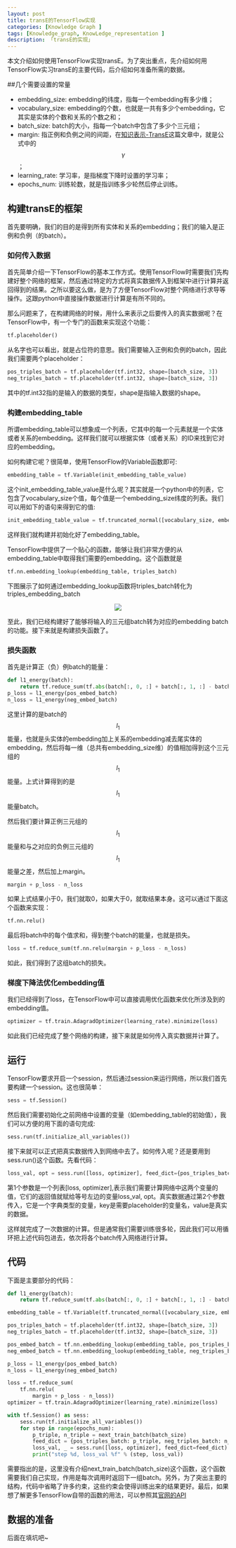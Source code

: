 ```yaml
---
layout: post  
title: transE的TensorFlow实现  
categories: [Knowledge Graph ]  
tags: [Knowledge_graph, KnowLedge_representation ]  
description: 「transE的实现」   
---
```


本文介绍如何使用TensorFlow实现transE。为了突出重点，先介绍如何用TensorFlow实习transE的主要代码，后介绍如何准备所需的数据。

##几个需要设置的常量

- embedding_size: embedding的纬度，指每一个embedding有多少维；
- vocabulary_size: embedding的个数，也就是一共有多少个embedding，它其实是实体的个数和关系的个数之和；
- batch_size: batch的大小，指每一个batch中包含了多少个三元组；
- margin: 指正例和负例之间的间距，在[知识表示-TransE](https://xiangrongzeng.github.io/knowledge%20graph/transE.html)这篇文章中，就是公式中的$$\gamma$$；
- learning_rate: 学习率，是指梯度下降时设置的学习率；
- epochs_num: 训练轮数，就是指训练多少轮然后停止训练。

## 构建transE的框架
首先要明确，我们的目的是得到所有实体和关系的embedding；我们的输入是正例和负例（的batch）。

### 如何传入数据
首先简单介绍一下TensorFlow的基本工作方式。使用TensorFlow时需要我们先构建好整个网络的框架，然后通过特定的方式将真实数据传入到框架中进行计算并返回得到的结果。之所以要这么做，是为了方便TensorFlow对整个网络进行求导等操作。这跟python中直接操作数据进行计算是有所不同的。

那么问题来了，在构建网络的时候，用什么来表示之后要传入的真实数据呢？在TensorFlow中，有一个专门的函数来实现这个功能：

```python
tf.placeholder()
```

从名字也可以看出，就是占位符的意思。我们需要输入正例和负例的batch，因此我们需要两个placeholder：

```python
pos_triples_batch = tf.placeholder(tf.int32, shape=[batch_size, 3])
neg_triples_batch = tf.placeholder(tf.int32, shape=[batch_size, 3])
```

其中的tf.int32指的是输入的数据的类型，shape是指输入数据的shape。


### 构建embedding_table
所谓embedding_table可以想象成一个列表，它其中的每一个元素就是一个实体或者关系的embedding。这样我们就可以根据实体（或者关系）的ID来找到它对应的embedding。

如何构建它呢？很简单，使用TensorFlow的Variable函数即可:

```python
embedding_table = tf.Variable(init_embedding_table_value)
```

这个init_embedding_table_value是什么呢？其实就是一个python中的列表，它包含了vocabulary_size个值，每个值是一个embedding_size纬度的列表。我们可以用如下的语句来得到它的值:

```python
init_embedding_table_value = tf.truncated_normal([vocabulary_size, embedding_size], stddev=1.0 / math.sqrt(embedding_size))
```

这样我们就构建并初始化好了embedding_table。

TensorFlow中提供了一个贴心的函数，能够让我们非常方便的从embedding_table中取得我们需要的embedding。这个函数就是

```python
tf.nn.embedding_lookup(embedding_table, triples_batch)
```

下图展示了如何通过embedding_lookup函数将triples_batch转化为triples_embedding_batch
<center>
	<p><img src="https://raw.githubusercontent.com/xiangrongzeng/xiangrongzeng.github.io/master/_posts/graph/embedding_lookup.jpg" align="center"></p>
</center>

至此，我们已经构建好了能够将输入的三元组batch转为对应的embedding batch的功能。接下来就是构建损失函数了。

### 损失函数

首先是计算正（负）例batch的能量：

```python
def l1_energy(batch):
    return tf.reduce_sum(tf.abs(batch[:, 0, :] + batch[:, 1, :] - batch[:, 2, :]), 1)
p_loss = l1_energy(pos_embed_batch)
n_loss = l1_energy(neg_embed_batch)
```

这里计算的是batch的$$l_1$$能量，也就是头实体的embedding加上关系的embedding减去尾实体的embedding，然后将每一维（总共有embedding_size维）的值相加得到这个三元组的$$l_1$$能量。上式计算得到的是$$l_1$$能量batch。

然后我们要计算正例三元组的$$l_1$$能量和与之对应的负例三元组的$$l_1$$能量之差，然后加上margin。

```python
margin + p_loss - n_loss
```

如果上式结果小于0，我们就取0，如果大于0，就取结果本身。这可以通过下面这个函数来实现：

```python
tf.nn.relu()
```

最后将batch中的每个值求和，得到整个batch的能量，也就是损失。

```python
loss = tf.reduce_sum(tf.nn.relu(margin + p_loss - n_loss)
```

如此，我们得到了这组batch的损失。

### 梯度下降法优化embedding值
我们已经得到了loss，在TensorFlow中可以直接调用优化函数来优化所涉及到的embedding值。

```python
optimizer = tf.train.AdagradOptimizer(learning_rate).minimize(loss)
```

如此我们已经完成了整个网络的构建，接下来就是如何传入真实数据并计算了。

## 运行
TensorFlow要求开启一个session，然后通过session来运行网络，所以我们首先要构建一个session。这也很简单：

```python	
sess = tf.Session()
```

然后我们需要初始化之前网络中设置的变量（如embedding_table的初始值），我们可以方便的用下面的语句完成:

```python
sess.run(tf.initialize_all_variables())
```

接下来就可以正式把真实数据传入到网络中去了。如何传入呢？还是要用到sess.run()这个函数。先看代码：

```python
loss_val, opt = sess.run([loss, optimizer], feed_dict={pos_triples_batch: p_triple, neg_triples_batch: n_triple})
```

第1个参数是一个列表[loss, optimizer],表示我们需要计算网络中这两个变量的值，它们的返回值就赋给等号左边的变量loss_val, opt。真实数据通过第2个参数传入，它是一个字典类型的变量，key是需要placeholder的变量名，value是真实的数据。

这样就完成了一次数据的计算。但是通常我们需要训练很多轮，因此我们可以用循环把上述代码包进去，依次将各个batch传入网络进行计算。

## 代码
下面是主要部分的代码：

```python
def l1_energy(batch):
    return tf.reduce_sum(tf.abs(batch[:, 0, :] + batch[:, 1, :] - batch[:, 2, :]), 1)

embedding_table = tf.Variable(tf.truncated_normal([vocabulary_size, embedding_size], stddev=1.0 / math.sqrt(embedding_size)))

pos_triples_batch = tf.placeholder(tf.int32, shape=[batch_size, 3])
neg_triples_batch = tf.placeholder(tf.int32, shape=[batch_size, 3])

pos_embed_batch = tf.nn.embedding_lookup(embedding_table, pos_triples_batch)
neg_embed_batch = tf.nn.embedding_lookup(embedding_table, neg_triples_batch)

p_loss = l1_energy(pos_embed_batch)
n_loss = l1_energy(neg_embed_batch)

loss = tf.reduce_sum(
    tf.nn.relu(
        margin + p_loss - n_loss))
optimizer = tf.train.AdagradOptimizer(learning_rate).minimize(loss)

with tf.Session() as sess:
    sess.run(tf.initialize_all_variables())
    for step in range(epochs_num):
        p_triple, n_triple = next_train_batch(batch_size)
        feed_dict = {pos_triples_batch: p_triple, neg_triples_batch: n_triple}
        loss_val, _ = sess.run([loss, optimizer], feed_dict=feed_dict)
        print("step %d, loss_val %f" % (step, loss_val))
```

需要指出的是，这里没有介绍next_train_batch(batch_size)这个函数，这个函数需要我们自己实现，作用是每次调用时返回下一组batch。另外，为了突出主要的结构，代码中省略了许多约束，这些约束会使得训练出来的结果更好。最后，如果想了解更多TensorFlow自带的函数的用法，可以参照其[官网的API](https://www.tensorflow.org/versions/r0.10/api_docs/python/index.html)

## 数据的准备
后面在填坑吧~